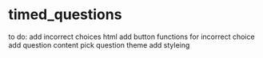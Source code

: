 # timed_questions

to do:
add incorrect choices html
add button functions for incorrect choice
add question content
pick question theme
add styleing